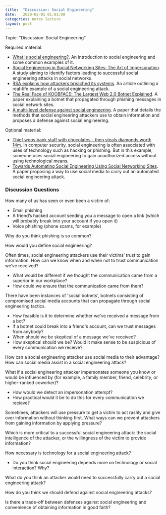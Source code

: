 ```yaml
---
title:  "Discussion: Social Engineering"
date:   2020-02-01 01:01:00
categories: notes lecture 
layout: post
---
```


Topic: "Discussion: Social Engineering" 

Required material:

 -  [What is social engineering?](https://us.norton.com/internetsecurity-emerging-threats-what-is-social-engineering.html). An introduction to social engineering and some common examples of it.
 - [Social Engineering in Social Networking Sites: The Art of Impersonation](https://ieeexplore.ieee.org/stamp/stamp.jsp?tp=&arnumber=6930610). A study aiming to identify factors leading to successful social engineering attacks in social networks.
 - [RSA explains how attackers breached its systems](https://www.theregister.com/2011/04/04/rsa_hack_howdunnit/). An article outlining a real-life example of a social engineering attack.
 - [The Real Face of KOOBFACE: The Largest Web 2.0 Botnet Explained](https://www.trendmicro.co.uk/media/misc/the-real-face-of-koobface-research-paper-en.pdf). A paper explaining a botnet that propagated through phishing messages in social network sites.
 - [A multi-level defense against social engineering](https://www.sans.org/reading-room/whitepapers/engineering/multi-level-defense-social-engineering-920). A paper that details the methods that social engineering attackers use to obtain information and proposes a defense against social engineering.

Optional material:

 - [Thief woos bank staff with chocolates - then steals diamonds worth 14m](https://www.independent.co.uk/news/world/europe/thief-woos-bank-staff-chocolates-then-steals-diamonds-worth-163-14m-5332414.html). In computer security, social engineering is often associated with uses of technology such as hacking or phishing. But in this example, someone uses social engineering to gain unauthorized access without using technological means.
 - [Towards Automating Social Engineering Using Social Networking Sites](https://publications.sba-research.org/publications/2009%20-%20Huber%20-%20Towards%20Automating%20Social%20Engineering%20Using%20Social%20Networking%20Sites.pdf). A paper proposing a way to use social media to carry out an automated social engineering attack.

### Discussion Questions

How many of us has seen or even been a victim of:
 - Email phishing
 - A friend’s hacked account sending you a message to open a link (which will probably break into your account if you open it)
 - Voice phishing (phone scams, for example)

Why do you think phishing is so common?

How would you define social engineering?

Often times, social engineering attackers use their victims’ trust to gain information. How can we know when and when not to trust communication we’ve received?
 - What would be different if we thought the communication came from a superior in our workplace? 
 - How could we ensure that the communication came from them?

There have been instances of 'social botnets', botnets consisting of compromised social media accounts that can propagate through social engineering tactics.
 - How feasible is it to determine whether we've received a message from a bot?
 - If a botnet could break into a friend's account, can we trust messages from anybody?
 - When should we be skeptical of a message we've received?
 - How skeptical should we be? Would it make sense to be suspicious of every communication we receive?

How can a social engineering attacker use social media to their advantage? How can social media assist in a social engineering attack?

What if a social engineering attacker impersonates someone you know or would be influenced by (for example, a family member, friend, celebrity, or higher-ranked coworker)?
 - How would we detect an impersonation attempt?
 - How practical would it be to do this for every communication we recieve?

Sometimes, attackers will use pressure to get a victim to act rashly and give over information without thinking first. What ways can we prevent attackers from gaining information by applying pressure?

Which is more critical to a successful social engineering attack: the social intelligence of the attacker, or the willingness of the victim to provide information?

How necessary is technology for a social engineering attack? 
 - Do you think social engineering depends more on technology or social interaction? Why?

What do you think an attacker would need to successfully carry out a social engineering attack?

How do you think we should defend against social engineering attacks?

Is there a trade-off between defenses against social engineering and convenience of obtaining information in good faith?
